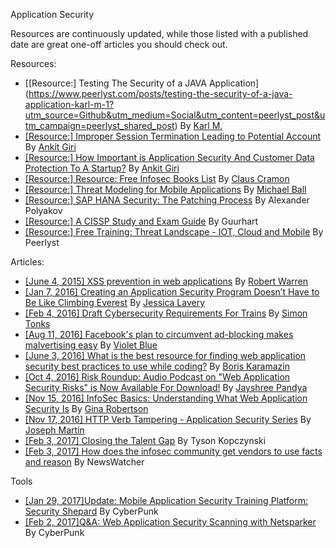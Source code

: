 Application Security

Resources are continuously updated, while those listed with a published date are great one-off articles you should check out.

Resources:
- [[Resource:] Testing The Security of a JAVA Application] (https://www.peerlyst.com/posts/testing-the-security-of-a-java-application-karl-m-1?utm_source=Github&utm_medium=Social&utm_content=peerlyst_post&utm_campaign=peerlyst_shared_post) By [Karl M.](https://www.peerlyst.com/users/karl-m-1?utm_source=Github&utm_medium=Social&utm_content=peerlyst_post&utm_campaign=peerlyst_shared_post)
- [[Resource:] Improper Session Termination Leading to Potential Account](https://www.peerlyst.com/posts/improper-session-termination-leading-to-potential-account-takeover-ankit-giri?utm_source=Github&utm_medium=Social&utm_content=peerlyst_post&utm_campaign=peerlyst_shared_post) By [Ankit Giri](https://www.peerlyst.com/users/ankit-giri?utm_source=Github&utm_medium=Social&utm_content=peerlyst_post&utm_campaign=peerlyst_shared_post)
- [[Resource:] How Important is Application Security And Customer Data Protection To A Startup?](https://www.peerlyst.com/posts/how-important-is-application-security-and-customer-data-protection-to-a-startup-ankit-giri-2?utm_source=Github&utm_medium=Social&utm_content=peerlyst_post&utm_campaign=peerlyst_shared_post) By [Ankit Giri](https://www.peerlyst.com/users/ankit-giri?utm_source=Github&utm_medium=Social&utm_content=peerlyst_post&utm_campaign=peerlyst_shared_post)
- [[Resource:] Resource: Free Infosec Books List](https://www.peerlyst.com/posts/resource-free-infosec-books-list?utm_source=Github&utm_medium=Social&utm_content=peerlyst_post&utm_campaign=peerlyst_shared_post) By [Claus Cramon](https://www.peerlyst.com/users/claus-cramon?utm_source=Github&utm_medium=Social&utm_content=peerlyst_post&utm_campaign=peerlyst_shared_post)
- [[Resource:] Threat Modeling for Mobile Applications](https://www.peerlyst.com/posts/threat-modeling-for-mobile-applications-michael-ball?utm_source=Github&utm_medium=Social&utm_content=peerlyst_post&utm_campaign=peerlyst_shared_post) By [Michael Ball](https://www.peerlyst.com/users/michael-ball?utm_source=Github&utm_medium=Social&utm_content=peerlyst_post&utm_campaign=peerlyst_shared_post)
- [[Resource:] SAP HANA Security: The Patching Process](https://www.peerlyst.com/posts/sap-hana-security-the-patching-process-alexander-polyakov?utm_source=Github&utm_medium=Social&utm_content=peerlyst_post&utm_campaign=peerlyst_shared_post) By Alexander Polyakov‍
- [[Resource:] A CISSP Study and Exam Guide](https://www.peerlyst.com/posts/a-cissp-study-and-exam-guide-guurhart?utm_source=Github&utm_medium=Social&utm_content=peerlyst_post&utm_campaign=peerlyst_shared_post) By Guurhart‍
- [[Resource:] Free Training: Threat Landscape - IOT, Cloud and Mobile](https://www.peerlyst.com/posts/free-training-threat-landscape-iot-cloud-and-mobile-peerlyst?utm_source=Wiki&utm_medium=Social&utm_content=peerlyst_post&utm_campaign=peerlyst_shared_post) By Peerlyst‍

Articles:
- [[June 4, 2015] XSS prevention in web applications](https://www.peerlyst.com/posts/xss-prevention-in-web-applications-1?utm_source=Github&utm_medium=Social&utm_content=peerlyst_post&utm_campaign=peerlyst_shared_post) By [Robert Warren](https://www.peerlyst.com/users/robert-warren-1?utm_source=Github&utm_medium=Social&utm_content=peerlyst_post&utm_campaign=peerlyst_shared_post)
- [[Jan 7, 2016] Creating an Application Security Program Doesn’t Have to Be Like Climbing Everest](https://www.peerlyst.com/posts/creating-an-application-security-program-doesnt-have-to-be-like-climbing-everest?utm_source=Github&utm_medium=Social&utm_content=peerlyst_post&utm_campaign=peerlyst_shared_post) By [Jessica Lavery](https://www.peerlyst.com/users/jessica-lavery?utm_source=Github&utm_medium=Social&utm_content=peerlyst_post&utm_campaign=peerlyst_shared_post)
- [[Feb 4, 2016] Draft Cybersecurity Requirements For Trains](https://www.peerlyst.com/posts/draft-cybersecurity-requirements-for-trains?utm_source=Github&utm_medium=Social&utm_content=peerlyst_post&utm_campaign=peerlyst_shared_post) By [Simon Tonks](https://www.peerlyst.com/users/simon-tonks?utm_source=Github&utm_medium=Social&utm_content=peerlyst_post&utm_campaign=peerlyst_shared_post)
- [[Aug 11, 2016] Facebook's plan to circumvent ad-blocking makes malvertising easy](https://www.peerlyst.com/posts/facebook-s-plan-to-circumvent-ad-blocking-makes-malvertising-easy-violet-blue?utm_source=Github&utm_medium=Social&utm_content=peerlyst_post&utm_campaign=peerlyst_shared_post) By [Violet Blue](https://www.peerlyst.com/users/violet-blue?utm_source=Github&utm_medium=Social&utm_content=peerlyst_post&utm_campaign=peerlyst_shared_post)
- [[June 3, 2016] What is the best resource for finding web application security best practices to use while coding?](https://www.peerlyst.com/posts/what-is-the-best-resource-for-finding-web-application-security-best-practices-to-use-while-coding-boris-karamazin?utm_source=Github&utm_medium=Social&utm_content=peerlyst_post&utm_campaign=peerlyst_shared_post) By [Boris Karamazin](https://www.peerlyst.com/posts/what-is-the-best-resource-for-finding-web-application-security-best-practices-to-use-while-coding-boris-karamazin?utm_source=Github&utm_medium=Social&utm_content=peerlyst_post&utm_campaign=peerlyst_shared_post)
- [[Oct 4, 2016] Risk Roundup: Audio Podcast on "Web Application Security Risks" is Now Available For Download!](https://www.peerlyst.com/posts/risk-roundup-audio-podcast-on-web-application-security-risks-is-now-available-for-download-jayshree-pandya-ph-d?utm_source=Github&utm_medium=Social&utm_content=peerlyst_post&utm_campaign=peerlyst_shared_post) By [Jayshree Pandya](https://www.peerlyst.com/users/jayshree-pandya-ph-d?utm_source=Github&utm_medium=Social&utm_content=peerlyst_post&utm_campaign=peerlyst_shared_post)
- [[Nov 15, 2016] InfoSec Basics: Understanding What Web Application Security Is](https://www.peerlyst.com/posts/infosec-basics-understanding-what-web-application-security-is-gina-robertson?utm_source=Github&utm_medium=Social&utm_content=peerlyst_post&utm_campaign=peerlyst_shared_post) By [Gina Robertson](https://www.peerlyst.com/users/gina-robertson?utm_source=Github&utm_medium=Social&utm_content=peerlyst_post&utm_campaign=peerlyst_shared_post)
- [[Nov 17, 2016] HTTP Verb Tampering - Application Security Series](https://www.peerlyst.com/posts/http-web-tampering-application-security-series-joseph-martin?utm_source=Github&utm_medium=Social&utm_content=peerlyst_post&utm_campaign=peerlyst_shared_post) By [Joseph Martin](https://www.peerlyst.com/users/joseph-martin?utm_source=Github&utm_medium=Social&utm_content=peerlyst_post&utm_campaign=peerlyst_shared_post)
- [[Feb 3, 2017] Closing the Talent Gap](https://www.peerlyst.com/posts/closing-the-talent-gap-tyson-kopczynski?utm_source=Github&utm_medium=Social&utm_content=peerlyst_post&utm_campaign=peerlyst_shared_post) By Tyson Kopczynski‍
- [[Feb 3, 2017] How does the infosec community get vendors to use facts and reason](https://www.peerlyst.com/posts/how-does-the-infosec-community-get-vendors-to-use-facts-and-reason-newswatcher?utm_source=Github&utm_medium=Social&utm_content=peerlyst_post&utm_campaign=peerlyst_shared_post) By NewsWatcher‍

Tools

- [[Jan 29, 2017]Update: Mobile Application Security Training Platform: Security Shepard](https://www.peerlyst.com/posts/update-mobile-application-security-training-platform-security-shepherd-cyberpunk?utm_source=Github&utm_medium=Social&utm_content=peerlyst_post&utm_campaign=peerlyst_shared_post) By CyberPunk‍
- [[Feb 2, 2017]Q&A: Web Application Security Scanning with Netsparker](https://www.peerlyst.com/posts/q-and-a-web-application-security-scanning-with-netsparker-cyberpunk?utm_source=Github&utm_medium=Social&utm_content=peerlyst_post&utm_campaign=peerlyst_shared_post) By CyberPunk‍